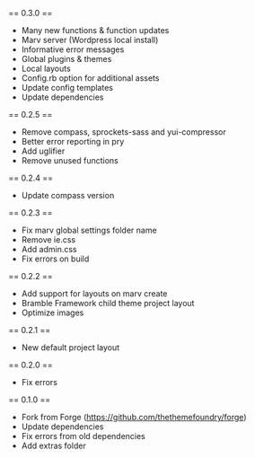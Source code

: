 == 0.3.0 ==
- Many new functions & function updates
- Marv server (Wordpress local install)
- Informative error messages
- Global plugins & themes
- Local layouts
- Config.rb option for additional assets
- Update config templates
- Update dependencies

== 0.2.5 ==
- Remove compass, sprockets-sass and yui-compressor
- Better error reporting in pry
- Add uglifier
- Remove unused functions

== 0.2.4 ==
- Update compass version

== 0.2.3 ==
- Fix marv global settings folder name
- Remove ie.css
- Add admin.css
- Fix errors on build

== 0.2.2 ==
- Add support for layouts on marv create
- Bramble Framework child theme project layout
- Optimize images

== 0.2.1 ==
- New default project layout

== 0.2.0 ==
- Fix errors

== 0.1.0 ==
- Fork from Forge (https://github.com/thethemefoundry/forge)
- Update dependencies
- Fix errors from old dependencies
- Add extras folder